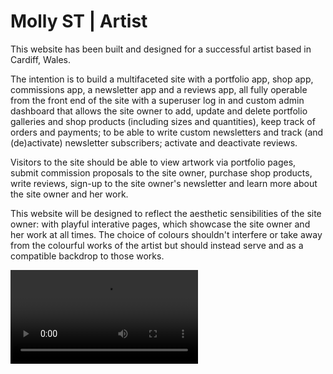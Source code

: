# Molly ST | Artist 

This website has been built and designed for a successful artist based in Cardiff, Wales.

The intention is to build a multifaceted site with a portfolio app, shop app, commissions app, a newsletter app and a reviews app, all fully operable from the front end of the site with a superuser log in and custom admin dashboard that allows the site owner to add, update and delete portfolio galleries and shop products (including sizes and quantities), keep track of orders and payments; to be able to write custom newsletters and track (and (de)activate) newsletter subscribers; activate and deactivate reviews.  

Visitors to the site should be able to view artwork via portfolio pages, submit commission proposals to the site owner, purchase shop products, write reviews, sign-up to the site owner's newsletter and learn more about the site owner and her work.

This website will be designed to reflect the aesthetic sensibilities of the site owner: with playful interative pages, which showcase the site owner and her work at all times. The choice of colours shouldn't interfere or take away from the colourful works of the artist but should instead serve and as a compatible backdrop to those works.

![Landing Page](/documentation/responsive.mp4)